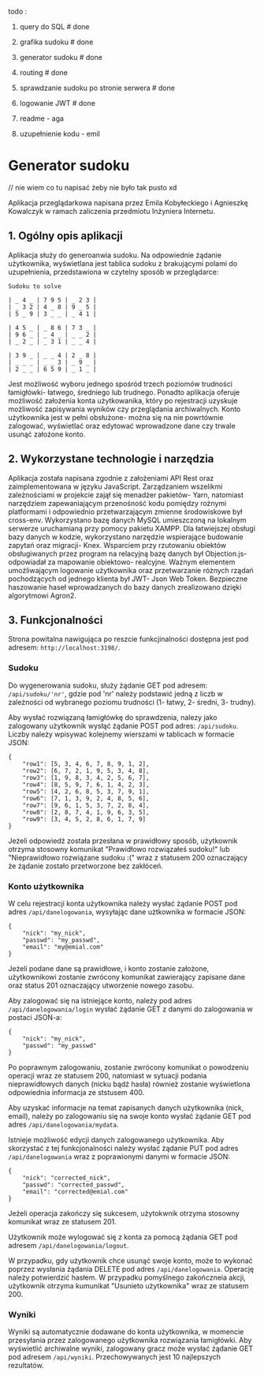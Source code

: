 todo :
1. query do SQL # done
2. grafika sudoku # done
3. generator sudoku # done
4. routing # done
5. sprawdzanie sudoku po stronie serwera # done
6. logowanie JWT # done

7. readme - aga
8. uzupełnienie kodu - emil




# Generator sudoku
// nie wiem co tu napisać żeby nie było tak pusto xd

Aplikacja przeglądarkowa napisana przez Emila Kobyłeckiego i Agnieszkę Kowalczyk w ramach zaliczenia przedmiotu Inżyniera Internetu.


## 1. Ogólny opis aplikacji

Aplikacja służy do generoanwia sudoku. Na odpowiednie żądanie użytkownika, wyświetlana jest tablica sudoku z brakującymi polami do uzupełnienia, przedstawiona w czytelny sposób w przeglądarce:

```
Sudoku to solve

| _ 4 _ | 7 9 5 | _ 2 3 |
| _ 3 2 | 4 _ 8 | 9 _ 5 |
| 5 _ 9 | 3 _ _ | _ 4 1 |

| 4 5 _ | _ 8 6 | 7 3 _ |
| 9 6 _ | _ 4 _ | _ _ 2 |
| _ 2 _ | _ 3 1 | _ _ 4 |

| 3 9 _ | _ _ 4 | 2 _ 8 |
| _ _ _ | _ _ 3 | _ 9 _ |
| 2 _ _ | 6 5 9 | _ 1 _ |
```

Jest możliwość wyboru jednego spośród trzech poziomów trudności łamigłówki- łatwego, średniego lub trudnego. Ponadto aplikacja oferuje możliwość założenia konta użytkowanika, który po rejestracji uzyskuje możliwość zapisywania wyników czy przeglądania archiwalnych. Konto użytkownika jest w pełni obsłużone- można się na nie powrtównie zalogować, wyświetlać oraz edytować wprowadzone dane czy trwale usunąć założone konto.


## 2. Wykorzystane technologie i narzędzia

Aplikacja została napisana zgodnie z założeniami API Rest oraz zaimplementowana w języku JavaScript. Zarządzaniem wszelikmi zależnościami w projekcie zajął się menadżer pakietów- Yarn, natomiast narzędziem zapewaniającym przenośność kodu pomiędzy rożnymi platformami i odpowiednio przetwarzającym zmienne środowiskowe był cross-env. Wykorzystano bazę danych MySQL umieszczoną na lokalnym serwerze uruchamianą przy pomocy pakietu XAMPP. Dla łatwiejszej obsługi bazy danych w kodzie, wykorzystano narzędzie wspierające budowanie zapytań oraz migracji- Knex. Wsparciem przy rzutowaniu obiektów obsługiwanych przez program na relacyjną bazę danych był Objection.js- odpowiadał za mapowanie obiektowo- realcyjne. Ważnym elementem umożliwającym logowanie użytkownika oraz przetwarzanie różnych rządań pochodzących od jednego klienta był JWT- Json Web Token. Bezpieczne haszowanie haseł wprowadzanych do bazy danych zrealizowano dzięki algorytmowi Agron2.


## 3. Funkcjonalności

Strona powitalna nawigująca po reszcie funkcjinalności dostępna jest pod adresem: ``` http://localhost:3198/ ```.

### Sudoku

Do wygenerowania sudoku, służy żądanie  GET pod adresem: ``` /api/sudoku/'nr' ```, gdzie pod 'nr' należy podstawić jedną z liczb w zależności od wybranego poziomu trudności (1- łatwy, 2- średni, 3- trudny).

Aby wysłać rozwiązaną łamigłówkę do sprawdzenia, nalezy jako zalogowany użytkownik wysłąć żądanie POST pod adres:  ``` /api/sudoku ```. Liczby należy wpisywać kolejnemy wierszami w tablicach w formacie JSON:

```
{
    "row1": [5, 3, 4, 6, 7, 8, 9, 1, 2],
    "row2": [6, 7, 2, 1, 9, 5, 3, 4, 8],
    "row3": [1, 9, 8, 3, 4, 2, 5, 6, 7],
    "row4": [8, 5, 9, 7, 6, 1, 4, 2, 3],
    "row5": [4, 2, 6, 8, 5, 3, 7, 9, 1],
    "row6": [7, 1, 3, 9, 2, 4, 8, 5, 6],
    "row7": [9, 6, 1, 5, 3, 7, 2, 8, 4],
    "row8": [2, 8, 7, 4, 1, 9, 6, 3, 5],
    "row9": [3, 4, 5, 2, 8, 6, 1, 7, 9]
}
```

Jeżeli odpowiedź została przesłana w prawidłowy sposób, użytkownik otrzyma stosowny komunikat "Prawidłowo rozwiązałeś sudoku!" lub "Nieprawidłowo rozwiązane sudoku :(" wraz z statusem 200 oznaczający że żądanie zostało przetworzone bez zakłóceń.

### Konto użytkownika

W celu rejestracji konta użytkownika należy wysłać żądanie POST pod adres ``` /api/danelogowania ```, wysyłając dane użtkownika w formacie JSON:

```
{
    "nick": "my_nick",
    "passwd": "my_passwd",
    "email": "my@emial.com"    
}
```

Jeżeli podane dane są prawidłowe, i konto zostanie założone, użytkownikowi zostanie zwrócony komunikat zawierający zapisane dane oraz status 201 oznaczający utworzenie nowego zasobu.

Aby zalogować się na istniejące konto, należy pod adres ``` /api/danelogowania/login ``` wysłać żądanie GET z danymi do zalogowania w postaci JSON-a:

```
{
    "nick": "my_nick",
    "passwd": "my_passwd"
}
```

Po poprawnym zalogowaniu, zostanie zwrócony komunikat o powodzeniu operacji wraz ze statusem 200, natomiast w sytuacji podania nieprawidłowych danych (nicku bądź hasła) również zostanie wyświetlona odpowiednia informacja ze ststusem 400.

Aby uzyskać informacje na temat zapisanych danych użytkownika (nick, email), należy po zalogowaniu się na swoje konto wysłać żądanie GET pod adres ``` /api/danelogowania/mydata ```.

Istnieje możliwość edycji danych zalogowanego użytkownika. Aby skorzystać z tej funkcjonalności należy wysłać żądanie PUT pod adres ``` /api/danelogowania ``` wraz z poprawionymi danymi w formacie JSON:

```
{
    "nick": "corrected_nick",
    "passwd": "corrected_passwd",
    "email": "corrected@emial.com"    
}
```

Jeżeli operacja zakończy się sukcesem, użytokwnik otrzyma stosowny komunikat wraz ze statusem 201.

Użytkownik może wylogować się z konta za pomocą żądania GET pod adresem ``` /api/danelogowania/logout ```.

W przypadku, gdy użytkownik chce usunąć swoje konto, może to wykonać poprzez wysłania żądania DELETE pod adres ``` /api/danelogowania ```. Operację należy potwierdzić hasłem. W przypadku pomyślnego zakończneia akcji, użytkownik otrzyma kumunikat "Usunieto użytkownika" wraz ze statusem 200.


### Wyniki

Wyniki są automatycznie dodawane do konta użytkownika, w momencie przesyłania przez zalogowanego użytkownika rozwiązania łamigłówki. Aby wyświetlić archiwalne wyniki, zalogowany gracz może wysłać żądanie GET pod adresem ``` /api/wyniki ```. Przechowywanych jest 10 najlepszych rezultatów.
